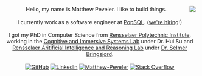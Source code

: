 <p align="center">
  <img align="right" src="https://github-readme-stats.vercel.app/api/top-langs?username=MasterOdin&langs_count=10&layout=compact" />
  Hello, my name is Matthew Peveler. I like to build things.
  <br /><br />I currently work as a software engineer at <a href="https://popsql.com">PopSQL</a>. (<a href="https://jobs.ashbyhq.com/popsql">we're hiring</a>!)
  <br /><br />I got my PhD in Computer Science from <a href="https://rpi.edu/">Rensselaer Polytechnic Institute</a>, working in the <a href="https://cisl.rpi.edu/">Cognitive and Immersive Systems Lab</a> under Dr. Hui Su and <a href="https://rair.cogsci.rpi.edu/">Rensselaer Aritificial Intelligence and Reasoning Lab</a> under <a href="https://homepages.rpi.edu/~brings/">Dr. Selmer Bringsjord</a>.
  <br /><br />
  <a href="https://github.com/MasterOdin" target="_blank"><img alt="GitHub" src="https://img.shields.io/badge/-@MasterOdin-181717?style=flat-square&logo=GitHub&logoColor=white"></a>
  <a href="https://www.linkedin.com/in/mpeveler" target="_blank"><img alt="LinkedIn" src="https://img.shields.io/badge/-LinkedIn-0077B5?style=flat-square&logo=Linkedin&logoColor=white"></a>
  <a href="https://www.researchgate.net/profile/Matthew-Peveler" target="_blank"><img alt="Matthew-Peveler" src="https://img.shields.io/badge/-ResearchGate-00CCBB?style=flat-square&logo=ResearchGate&logoColor=white"></a>
  <a href="https://stackoverflow.com/users/4616655/masterodin" target="_blank"><img alt="Stack Overflow" src="https://img.shields.io/badge/-Stack%20Overflow-FE7A16?style=flat-square&logo=Stack-Overflow&logoColor=white"></a>
</p>

<!--
**MasterOdin/MasterOdin** is a ✨ _special_ ✨ repository because its `README.md` (this file) appears on your GitHub profile.

Here are some ideas to get you started:

- 🔭 I’m currently working on ...
- 🌱 I’m currently learning ...
- 👯 I’m looking to collaborate on ...
- 🤔 I’m looking for help with ...
- 💬 Ask me about ...
- 📫 How to reach me: ...
- 😄 Pronouns: ...
- ⚡ Fun fact: ...
-->
